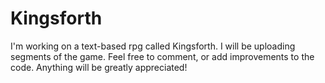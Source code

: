 # Kingsforth
I'm working on a text-based rpg called Kingsforth. I will be uploading segments of the game. Feel free to comment, or add improvements to the code. Anything will be greatly appreciated! 
